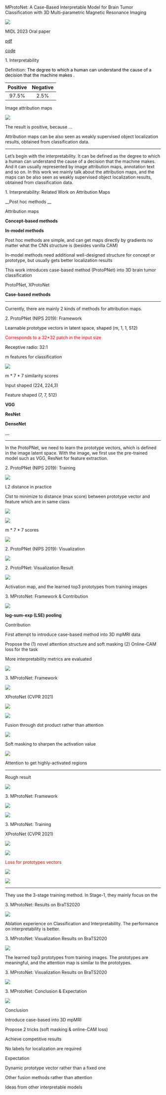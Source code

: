 MProtoNet: A Case\-Based Interpretable Model for Brain Tumor Classification with 3D Multi\-parametric Magnetic Resonance Imaging

![](img%5CJC_MProtoNet0.png)

MIDL 2023 Oral paper

[pdf](https://arxiv.org/abs/2304.06258)

[code](https://github.com/aywi/mprotonet)

1\. Interpretability

Definition:  <span style="color:#000000">The degree to which a human can understand the cause of a decision that the machine makes</span> \.

| Positive | Negative |
| :-: | :-: |
| 97.5% | 2.5% |

Image attribution maps

![](23.5.23_MProtoNet/img%5CJC_MProtoNet1.png)

The result is positive\, because …

Attribution maps can be also seen as weakly supervised object localization results\, obtained from classification data\.

---

Let’s begin with the interpretability. It can be defined as the degree to which a human can understand the cause of a decision that the machine makes. And it can usually represented by image attribution maps, annotation text and so on. In this work we mainly talk about the attribution maps, and the maps can be also seen as weakly supervised object localization results, obtained from classification data.

1\. Interpretability: Related Work on Attribution Maps

__Post hoc methods __

Attribution maps

__Concept\-based methods__

__In\-model methods__

Post hoc methods are simple\, and can get maps directly by gradients no matter what the CNN structure is \(besides vanilla CAM\)

In\-model methods need additional well\-designed structure for concept or prototype\, but usually gets better localization results

This work introduces case\-based method \(ProtoPNet\) into 3D brain tumor classification

ProtoPNet\, XProtoNet

__Case\-based methods__

---

Currently, there are mainly 2 kinds of methods for attribution maps. 

2\. ProtoPNet \(NIPS 2019\): Framework

<span style="color:#121212">Learnable prototype vectors in </span>  <span style="color:#121212">latent</span>  <span style="color:#121212"> space\, shaped \(m\, 1\, 1\, 512\)</span>

<span style="color:#FF0000">Corresponds to a 32\*32 patch in the input size</span>

<span style="color:#121212">Receptive radio: 32:1</span>

m features for classification

![](img%5CJC_MProtoNet2.png)

m \* 7 \* 7 similarity scores

Input shaped \(224\, 224\,3\)

Feature shaped \(7\, 7\, 512\)

__VGG__

__ResNet__

__DenseNet__

__…__

---

In the ProtoPNet, we need to learn the prototype vectors, which is defined in the image latent space. With the image, we first use the pre-trained model such as VGG, ResNet for feature extraction.

2\. ProtoPNet \(NIPS 2019\): Training

![](img%5CJC_MProtoNet3.png)

L2 distance in practice

Clst to minimize to distance \(max score\) between prototype vector and feature which are in same class

![](img%5CJC_MProtoNet4.png)

![](img%5CJC_MProtoNet5.png)

m \* 7 \* 7 scores

![](img%5CJC_MProtoNet6.png)

2\. ProtoPNet \(NIPS 2019\): Visualization

![](img%5CJC_MProtoNet7.png)

2\. ProtoPNet: Visualization Result

![](img%5CJC_MProtoNet8.png)

Activation map\, and the learned top3 prototypes from training images

3\. MProtoNet: Framework & Contribution

![](img%5CJC_MProtoNet9.png)

__log\-sum\-exp \(LSE\) pooling__

Contribution

First attempt to introduce case\-based method into 3D mpMRI data

Propose the \(1\) novel attention structure and soft masking \(2\) Online\-CAM loss for the task

More interpretability metrics are evaluated

![](img%5CJC_MProtoNet10.png)

3\. MProtoNet: Framework

![](img%5CJC_MProtoNet11.png)

XProtoNet \(CVPR 2021\)

![](img%5CJC_MProtoNet12.png)

![](img%5CJC_MProtoNet13.png)

Fusion through dot product rather than attention

![](img%5CJC_MProtoNet14.png)

Soft masking                                                 to sharpen the activation value

![](img%5CJC_MProtoNet15.png)

Attention                                                               to get highly\-activated regions

---

Rough result


![](img%5CJC_MProtoNet16.png)

3\. MProtoNet: Framework

![](img%5CJC_MProtoNet17.png)

![](img%5CJC_MProtoNet18.png)

3\. MProtoNet: Training

XProtoNet \(CVPR 2021\)

![](img%5CJC_MProtoNet19.png)

![](img%5CJC_MProtoNet20.png)

<span style="color:#FF0000">Loss for prototypes vectors</span>

![](img%5CJC_MProtoNet21.png)

![](img%5CJC_MProtoNet22.png)

---

They use the 3-stage training method. In Stage-1, they mainly focus on the 

3\. MProtoNet: Results on BraTS2020

![](img%5CJC_MProtoNet23.png)

Ablation experience on Classification and Interpretability\. The performance on interpretability is better\.

3\. MProtoNet: Visualization Results on BraTS2020

![](img%5CJC_MProtoNet24.png)

The learned top3 prototypes from training images\. The prototypes are meaningful\, and the attention map is similar to the prototypes\.

3\. MProtoNet: Visualization Results on BraTS2020

![](img%5CJC_MProtoNet25.png)

3\. MProtoNet: Conclusion & Expectation

![](img%5CJC_MProtoNet26.png)

Conclusion

Introduce case\-based into 3D mpMRI

Propose 2 tricks \(soft masking & online\-CAM loss\)

Achieve competitive results

No labels for localization are required

Expectation

Dynamic prototype vector rather than a fixed one

Other fusion methods rather than attention

Ideas from other interpretable models

